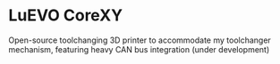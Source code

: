 # LuEVO CoreXY

Open-source toolchanging 3D printer to accommodate my toolchanger mechanism, featuring heavy CAN bus integration (under development)